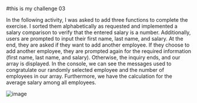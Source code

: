 #this is my challenge 03


In the following activity, I was asked to add three functions to complete the exercise. I sorted them alphabetically as requested and implemented a salary comparison to verify that the entered salary is a number. Additionally, users are prompted to input their first name, last name, and salary. At the end, they are asked if they want to add another employee. If they choose to add another employee, they are prompted again for the required information (first name, last name, and salary). Otherwise, the inquiry ends, and our array is displayed. In the console, we can see the messages used to congratulate our randomly selected employee and the number of employees in our array. Furthermore, we have the calculation for the average salary among all employees.

![image](https://github.com/rickenofficial/challengeJS/assets/70503436/0df4b434-1f24-4c28-8c44-7d3f560ccc4a)
